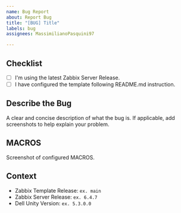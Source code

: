 ```yaml
---
name: Bug Report
about: Report Bug
title: "[BUG] Title"
labels: bug
assignees: MassimilianoPasquini97

---
```


## Checklist

- [ ] I'm using the latest Zabbix Server Release.
- [ ] I have configured the template following README.md instruction.

## Describe the Bug

A clear and concise description of what the bug is. If applicable, add screenshots to help explain your problem.

## MACROS

Screenshot of configured MACROS.

## Context

- Zabbix Template Release: `ex. main`
- Zabbix Server Release: `ex. 6.4.7`
- Dell Unity Version: `ex. 5.3.0.0`
